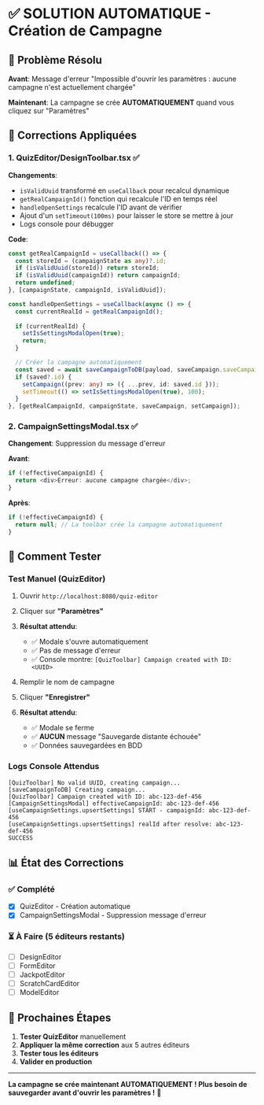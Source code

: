 # ✅ SOLUTION AUTOMATIQUE - Création de Campagne

## 🎯 Problème Résolu

**Avant**: Message d'erreur "Impossible d'ouvrir les paramètres : aucune campagne n'est actuellement chargée"

**Maintenant**: La campagne se crée **AUTOMATIQUEMENT** quand vous cliquez sur "Paramètres"

## 🔧 Corrections Appliquées

### 1. QuizEditor/DesignToolbar.tsx ✅

**Changements**:
- `isValidUuid` transformé en `useCallback` pour recalcul dynamique
- `getRealCampaignId()` fonction qui recalcule l'ID en temps réel
- `handleOpenSettings` recalcule l'ID avant de vérifier
- Ajout d'un `setTimeout(100ms)` pour laisser le store se mettre à jour
- Logs console pour débugger

**Code**:
```typescript
const getRealCampaignId = useCallback(() => {
  const storeId = (campaignState as any)?.id;
  if (isValidUuid(storeId)) return storeId;
  if (isValidUuid(campaignId)) return campaignId;
  return undefined;
}, [campaignState, campaignId, isValidUuid]);

const handleOpenSettings = useCallback(async () => {
  const currentRealId = getRealCampaignId();
  
  if (currentRealId) {
    setIsSettingsModalOpen(true);
    return;
  }

  // Créer la campagne automatiquement
  const saved = await saveCampaignToDB(payload, saveCampaign.saveCampaign);
  if (saved?.id) {
    setCampaign((prev: any) => ({ ...prev, id: saved.id }));
    setTimeout(() => setIsSettingsModalOpen(true), 100);
  }
}, [getRealCampaignId, campaignState, saveCampaign, setCampaign]);
```

### 2. CampaignSettingsModal.tsx ✅

**Changement**: Suppression du message d'erreur

**Avant**:
```typescript
if (!effectiveCampaignId) {
  return <div>Erreur: aucune campagne chargée</div>;
}
```

**Après**:
```typescript
if (!effectiveCampaignId) {
  return null; // La toolbar crée la campagne automatiquement
}
```

## 🧪 Comment Tester

### Test Manuel (QuizEditor)

1. Ouvrir `http://localhost:8080/quiz-editor`
2. Cliquer sur **"Paramètres"**
3. **Résultat attendu**:
   - ✅ Modale s'ouvre automatiquement
   - ✅ Pas de message d'erreur
   - ✅ Console montre: `[QuizToolbar] Campaign created with ID: <UUID>`

4. Remplir le nom de campagne
5. Cliquer **"Enregistrer"**
6. **Résultat attendu**:
   - ✅ Modale se ferme
   - ✅ **AUCUN** message "Sauvegarde distante échouée"
   - ✅ Données sauvegardées en BDD

### Logs Console Attendus

```
[QuizToolbar] No valid UUID, creating campaign...
[saveCampaignToDB] Creating campaign...
[QuizToolbar] Campaign created with ID: abc-123-def-456
[CampaignSettingsModal] effectiveCampaignId: abc-123-def-456
[useCampaignSettings.upsertSettings] START - campaignId: abc-123-def-456
[useCampaignSettings.upsertSettings] realId after resolve: abc-123-def-456
SUCCESS
```

## 📊 État des Corrections

### ✅ Complété
- [x] QuizEditor - Création automatique
- [x] CampaignSettingsModal - Suppression message d'erreur

### ⏳ À Faire (5 éditeurs restants)
- [ ] DesignEditor
- [ ] FormEditor
- [ ] JackpotEditor
- [ ] ScratchCardEditor
- [ ] ModelEditor

## 🎯 Prochaines Étapes

1. **Tester QuizEditor** manuellement
2. **Appliquer la même correction** aux 5 autres éditeurs
3. **Tester tous les éditeurs**
4. **Valider en production**

---

**La campagne se crée maintenant AUTOMATIQUEMENT ! Plus besoin de sauvegarder avant d'ouvrir les paramètres !** 🎉
